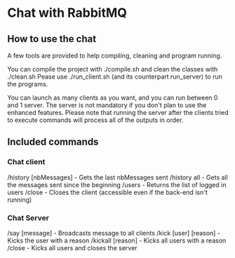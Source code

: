 # Chat with RabbitMQ

## How to use the chat

A few tools are provided to help compiling, cleaning and program running.

You can compile the project with ./compile.sh and clean the classes with ./clean.sh
Pease use ./run\_client.sh (and its counterpart run\_server) to run the programs.

You can launch as many clients as you want, and you can run between 0 and 1 server. The server is not mandatory if you don't plan to use the enhanced features.
Please note that running the server after the clients tried to execute commands will process all of the outputs in order.

## Included commands
### Chat client

/history [nbMessages] - Gets the last nbMessages sent
/history all - Gets all the messages sent since the beginning
/users - Returns the list of logged in users
/close - Closes the client (accessible even if the back-end isn't running)

### Chat Server

/say [message] - Broadcasts message to all clients
/kick [user] [reason] - Kicks the user with a reason
/kickall [reason] - Kicks all users with a reason
/close - Kicks all users and closes the server
